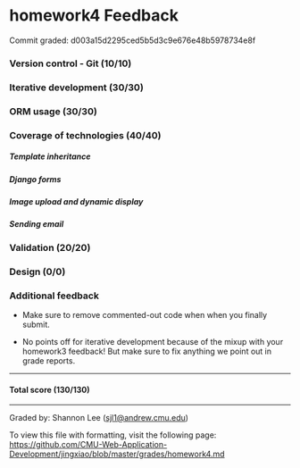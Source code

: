 homework4 Feedback
==================

Commit graded: d003a15d2295ced5b5d3c9e676e48b5978734e8f

### Version control - Git (10/10)

### Iterative development (30/30)

### ORM usage (30/30)

### Coverage of technologies (40/40)

##### Template inheritance

##### Django forms

##### Image upload and dynamic display

##### Sending email

### Validation (20/20)

### Design (0/0)

### Additional feedback

  * Make sure to remove commented-out code when when you finally submit.

  * No points off for iterative development because of the mixup with your homework3 feedback! But make sure to fix anything we point out in grade reports.

---

#### Total score (130/130)

---

Graded by: Shannon Lee (sjl1@andrew.cmu.edu)

To view this file with formatting, visit the following page: https://github.com/CMU-Web-Application-Development/jingxiao/blob/master/grades/homework4.md
